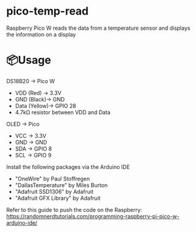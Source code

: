 # pico-temp-read
Raspberry Pico W reads the data from a temperature sensor and displays the information on a display

# 📦Usage
DS18B20    ->  Pico W
- VDD (Red)  ->  3.3V 
- GND (Black)->  GND
- Data (Yellow)-> GPIO 28 
- 4.7kΩ resistor between VDD and Data


OLED       ->  Pico
- VCC        ->  3.3V
- GND        ->  GND
- SDA        ->  GPIO 8
- SCL        ->  GPIO 9


Install the following packages via the Arduino IDE
- "OneWire" by Paul Stoffregen
- "DallasTemperature" by Miles Burton
- "Adafruit SSD1306" by Adafruit
- "Adafruit GFX Library" by Adafruit

Refer to this guide to push the code on the Raspberry:
https://randomnerdtutorials.com/programming-raspberry-pi-pico-w-arduino-ide/
